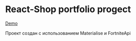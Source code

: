 # React-Shop portfolio progect

[Demo](https://malskykirill.github.io/react-shop/)

Проект создан с использованием  Materialise и FortniteApi
